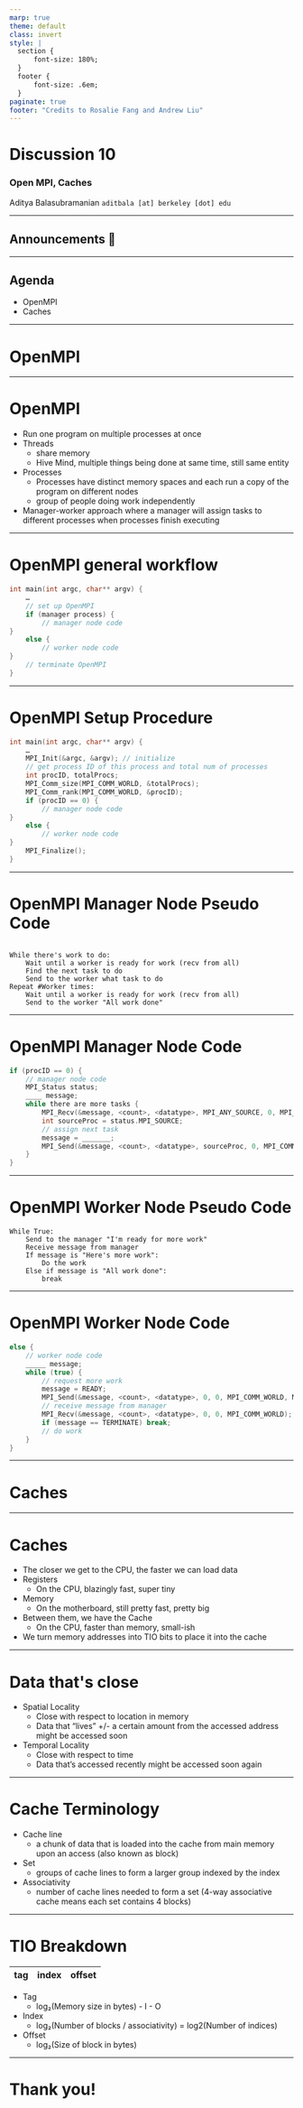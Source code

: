 ```yaml
---
marp: true
theme: default
class: invert
style: |
  section {
      font-size: 180%;
  }
  footer {
      font-size: .6em;
  }
paginate: true
footer: "Credits to Rosalie Fang and Andrew Liu"
---
```


<!--
_paginate: false
_footer: Slides available at [`teaching.aditbala.com`](https://teaching.aditbala.com)
_class: invert
-->

# <!--fit--> Discussion 10

### Open MPI, Caches

Aditya Balasubramanian
`aditbala [at] berkeley [dot] edu`

---

<!--
_footer: ""
-->

## Announcements :mega:

---

## Agenda

- OpenMPI
- Caches

---

<!--
_backgroundColor: #3333
-->

# <!-- fit --> OpenMPI

---

# OpenMPI

- Run one program on multiple processes at once
- Threads
  - share memory
  - Hive Mind, multiple things being done at same time, still same entity
- Processes
  - Processes have distinct memory spaces and each run a copy of the program on different nodes
  - group of people doing work independently
- Manager-worker approach where a manager will assign tasks to different processes when processes finish executing

---

# OpenMPI general workflow

```C
int main(int argc, char** argv) {
	…
	// set up OpenMPI
	if (manager process) {
        // manager node code
}
	else {
        // worker node code
}
	// terminate OpenMPI
}
```

---

# OpenMPI Setup Procedure

```C
int main(int argc, char** argv) {
	…
	MPI_Init(&argc, &argv); // initialize
	// get process ID of this process and total num of processes
	int procID, totalProcs;
	MPI_Comm_size(MPI_COMM_WORLD, &totalProcs);
	MPI_Comm_rank(MPI_COMM_WORLD, &procID);
	if (procID == 0) {
        // manager node code
}
	else {
        // worker node code
}
	MPI_Finalize();
}

```

---

# OpenMPI Manager Node Pseudo Code

```

While there's work to do:
    Wait until a worker is ready for work (recv from all)
    Find the next task to do
    Send to the worker what task to do
Repeat #Worker times:
    Wait until a worker is ready for work (recv from all)
    Send to the worker "All work done"
```

---

# OpenMPI Manager Node Code

```C
if (procID == 0) {
    // manager node code
    MPI_Status status;
    ____ message;
    while there are more tasks {
        MPI_Recv(&message, <count>, <datatype>, MPI_ANY_SOURCE, 0, MPI_COMM_WORLD, &status);
        int sourceProc = status.MPI_SOURCE;
        // assign next task
        message = _______;
        MPI_Send(&message, <count>, <datatype>, sourceProc, 0, MPI_COMM_WORLD);
    }
}
```

---

# OpenMPI Worker Node Pseudo Code

```
While True:
    Send to the manager "I'm ready for more work"
    Receive message from manager
    If message is "Here's more work":
        Do the work
    Else if message is "All work done":
        break
```

---

# OpenMPI Worker Node Code

```C
else {
    // worker node code
    _____ message;
    while (true) {
        // request more work
        message = READY;
        MPI_Send(&message, <count>, <datatype>, 0, 0, MPI_COMM_WORLD, MPI_STATUS_IGNORE);
        // receive message from manager
        MPI_Recv(&message, <count>, <datatype>, 0, 0, MPI_COMM_WORLD);
        if (message == TERMINATE) break;
        // do work
    }
}

```

---

<!--
_backgroundColor: #3333
-->

# <!-- fit --> Caches

---

# Caches

- The closer we get to the CPU, the faster we can load data
- Registers
  - On the CPU, blazingly fast, super tiny
- Memory
  - On the motherboard, still pretty fast, pretty big
- Between them, we have the Cache
  - On the CPU, faster than memory, small-ish
- We turn memory addresses into TIO bits to place it into the cache

---

# Data that's close

- Spatial Locality
  - Close with respect to location in memory
  - Data that “lives” +/- a certain amount from the accessed address might be accessed soon
- Temporal Locality
  - Close with respect to time
  - Data that’s accessed recently might be accessed soon again

---

# Cache Terminology

- Cache line
  - a chunk of data that is loaded into the cache from main memory upon an access (also known as block)
- Set
  - groups of cache lines to form a larger group indexed by the index
- Associativity
  - number of cache lines needed to form a set (4-way associative cache means each set contains 4 blocks)

---

# TIO Breakdown

| tag | index | offset |
| :-- | :---- | :----- |

- Tag
  - log₂(Memory size in bytes) - I - O
- Index
  - log₂(Number of blocks / associativity) = log2(Number of indices)
- Offset
  - log₂(Size of block in bytes)

---

# Thank you!
